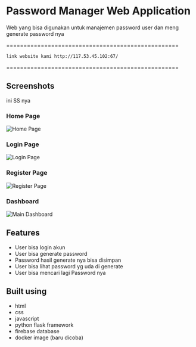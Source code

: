 # Password Manager Web Application

Web yang bisa digunakan untuk manajemen password user dan meng generate password nya

==================================================

    link website kami http://117.53.45.102:67/

================================================== 

## Screenshots

ini SS nya

### Home Page

![Home Page](./screenshots/Home.png "Home Page")

### Login Page

![Login Page](./screenshots/Login.png "Login Page")

### Register Page

![Register Page](./screenshots/Register.png "Register Page")

### Dashboard

![Main Dashboard](./screenshots/Dashboard.png "Main Dashboard")

## Features

- User bisa login akun
- User bisa generate password
- Password hasil generate nya bisa disimpan
- User bisa lihat password yg uda di generate
- User bisa mencari lagi Password nya

## Built using

- html
- css
- javascript
- python flask framework
- firebase database
- docker image (baru dicoba)

